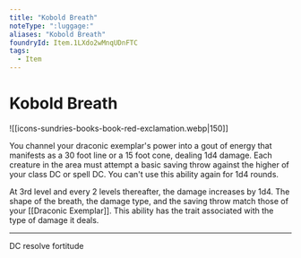```yaml
---
title: "Kobold Breath"
noteType: ":luggage:"
aliases: "Kobold Breath"
foundryId: Item.1LXdo2wMnqUDnFTC
tags:
  - Item
---
```


# Kobold Breath
![[icons-sundries-books-book-red-exclamation.webp|150]]

You channel your draconic exemplar's power into a gout of energy that manifests as a 30 foot line or a 15 foot cone, dealing 1d4 damage. Each creature in the area must attempt a basic saving throw against the higher of your class DC or spell DC. You can't use this ability again for 1d4 rounds.

At 3rd level and every 2 levels thereafter, the damage increases by 1d4. The shape of the breath, the damage type, and the saving throw match those of your [[Draconic Exemplar]]. This ability has the trait associated with the type of damage it deals.

* * *

DC resolve fortitude
